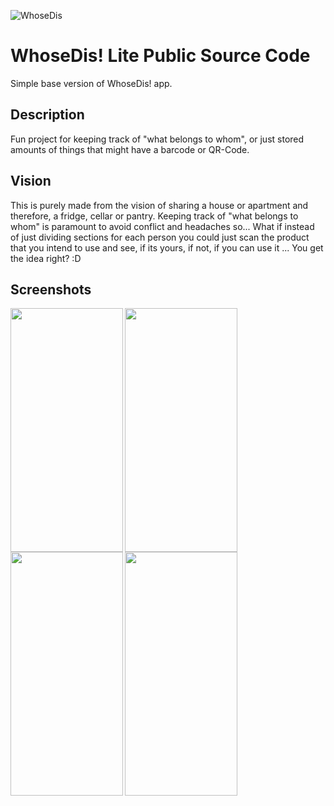 ![WhoseDis](https://github.com/carrharr/whosedis-lite/blob/master/whosethis/Assets.xcassets/whosedis_logo.imageset/whosedis_logo.png)
# WhoseDis! Lite Public Source Code
Simple base version of WhoseDis! app.

## Description

Fun project for keeping track of "what belongs to whom", or just stored amounts of things that might have a barcode or QR-Code.

## Vision

This is purely made from the vision of sharing a house or apartment and therefore, a fridge, cellar or pantry.
Keeping track of "what belongs to whom" is paramount to avoid conflict and headaches so... What if instead of just dividing sections for each person you could just scan the product that you intend to use and see, if its yours, if not, if you can use it ... You get the idea right? :D 

## Screenshots

<img align="left" width="180" height="390" src="https://github.com/carrharr/whosedis-lite/blob/master/screenshots/main.JPG">
<img align="left" width="180" height="390" src="https://github.com/carrharr/whosedis-lite/blob/master/screenshots/no_product.JPG">
<img align="left" width="180" height="390" src="https://github.com/carrharr/whosedis-lite/blob/master/screenshots/cells.JPG">
<img align="left" width="180" height="390" src="https://github.com/carrharr/whosedis-lite/blob/master/screenshots/usage.JPG">


